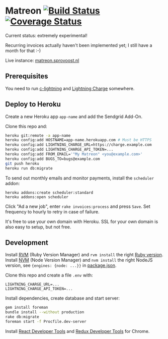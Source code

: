 # Matreon [![Build Status](https://travis-ci.org/Sjors/matreon.svg?branch=master)](https://travis-ci.org/Sjors/matreon) [![Coverage Status](https://coveralls.io/repos/github/Sjors/matreon/badge.svg?branch=master)](https://coveralls.io/github/Sjors/matreon?branch=master)


Current status: extremely experimental!

Recurring invoices actually haven't been implemented yet; I still have a month for that :-)

Live instance: [matreon.sprovoost.nl](https://matreon.sprovoost.nl/)

## Prerequisites

You need to run [c-lightning](https://github.com/ElementsProject/lightning) and [Lightning Charge](https://github.com/ElementsProject/lightning-charge) somewhere.

## Deploy to Heroku

Create a new Heroku app `app-name` and add the Sendgrid Add-On.

Clone this repo and:

```sh
heroku git:remote -a app-name
heroku config:add HOSTNAME=app-name.herokuapp.com # Must be HTTPS
heroku config:add LIGHTNING_CHARGE_URL=https://charge.example.com
heroku config:add LIGHTNING_CHARGE_API_TOKEN=...
heroku config:add FROM_EMAIL='"My Matreon" <you@example.com>'
heroku config:add BUGS_TO=bugs@example.com
git push heroku
heroku run db:migrate
```

To send out monthly emails and monitor payments, install the `scheduler` addon:

```
heroku addons:create scheduler:standard
heroku addons:open scheduler
```

Click "Ad a new job", enter `rake invoices:process` and press `Save`. Set frequency to hourly to retry in case of failure.

It's free to use your own domain with Heroku. SSL for your own domain is also easy to setup, but not free.

## Development

Install [RVM](https://rvm.io) (Ruby Version Manager) and `rvm install` the right [Ruby version](Gemfile#L1). Install [NVM](https://github.com/creationix/nvm#install-script) (Node Version Manager) and `nvm install` the right NodeJS version, see `{engines: {node: ...}}` in [package.json](package.json).

Clone this repo and create a file `.env` with:

```
LIGHTNING_CHARGE_URL=...
LIGHTNING_CHARGE_API_TOKEN=...
```

Install dependencies, create database and start server:

```sh
gem install foreman
bundle install --without production
rake db:migrate
foreman start -f Procfile.dev-server
```

Install [React Developer Tools](https://chrome.google.com/webstore/detail/react-developer-tools/fmkadmapgofadopljbjfkapdkoienihi) and [Redux Developer Tools](https://chrome.google.com/webstore/detail/redux-devtools/lmhkpmbekcpmknklioeibfkpmmfibljd) for Chrome.
